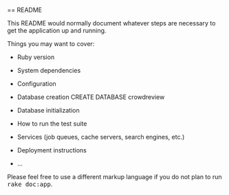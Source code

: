 == README

This README would normally document whatever steps are necessary to get the
application up and running.

Things you may want to cover:

* Ruby version

* System dependencies

* Configuration

* Database creation
  CREATE DATABASE crowdreview

* Database initialization

* How to run the test suite

* Services (job queues, cache servers, search engines, etc.)

* Deployment instructions

* ...


Please feel free to use a different markup language if you do not plan to run
<tt>rake doc:app</tt>.
